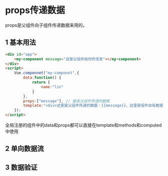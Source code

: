 # props传递数据

props是父组件向子组件传递数据来用的。

## 1 基本用法

```html
<div id="app">
    <my-component message="这是父组件给你的信息"></my-component>
</div>
<script>
    Vue.componnet("my-componet",{
        data:function() {
            return {
                name:"lin"
            }
        },
        props:["message"], // 接收父组件传递的数据
        template:"<div>这里是父组件传递的数据：{{message}}。这里是组件自有数据:{{name}}</div>"
    });
</script>
```

全局注册的组件中的data和props都可以直接在template和methods和computed中使用

## 2 单向数据流
## 3 数据验证
